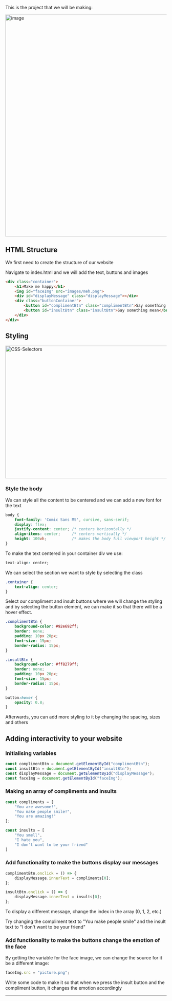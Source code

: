 This is the project that we will be making:

<img width="630" height="691" alt="image" src="https://github.com/user-attachments/assets/ab139d95-44ad-4646-a05f-1f65531e819b" />

## HTML Structure

We first need to create the structure of our website 

Navigate to index.html and we will add the text, buttons and images

```html
<div class="container">
    <h1>Make me happy</h1>
    <img id="faceImg" src="images/meh.png">
    <div id="displayMessage" class="displayMessage"></div>
    <div class="buttonContainer">
        <button id="complimentBtn" class="complimentBtn">Say something nice</button>
        <button id="insultBtn" class="insultBtn">Say something mean</button>
    </div>
</div>
```

## Styling 

<img width="648" height="413" alt="CSS-Selectors" src="https://github.com/user-attachments/assets/eab70a52-5ef2-4332-8377-2c729cdd1299" />

### Style the body
We can style all the content to be centered and we can add a new font for the text

```css
body {
    font-family: 'Comic Sans MS', cursive, sans-serif;
    display: flex;
    justify-content: center; /* centers horizontally */
    align-items: center;     /* centers vertically */
    height: 100vh;           /* makes the body full viewport height */
}
```

To make the text centered in your container div
we use:

```css
text-align: center;
```

We can select the section we want to style by selecting the class

```css
.container {
    text-align: center;
}
```

Select our compliment and insult buttons where we will change the styling and 
by selecting the button element, we can make it so that there will be a hover effect.

```css
.complimentBtn {
    background-color: #92e692ff;
    border: none;
    padding: 10px 20px;
    font-size: 15px;
    border-radius: 15px;
}

.insultBtn {
    background-color: #ff8279ff;
    border: none;
    padding: 10px 20px;
    font-size: 15px;
    border-radius: 15px;
}

button:hover {
    opacity: 0.8;
}
```

Afterwards, you can add more styling to it by changing the spacing, sizes and others

## Adding interactivity to your website

### Initialising variables

```js
const complimentBtn = document.getElementById("complimentBtn");
const insultBtn = document.getElementById("insultBtn");
const displayMessage = document.getElementById("displayMessage");
const faceImg = document.getElementById("faceImg");
```


### Making an array of compliments and insults

```js
const compliments = [
    "You are awesome!",
    "You make people smile!",
    "You are amazing!"
];

const insults = [
    "You smell",
    "I hate you",
    "I don't want to be your friend"
]
```

### Add functionality to make the buttons display our messages

```js
complimentBtn.onclick = () => {
    displayMessage.innerText = compliments[0];
};

insultBtn.onclick = () => {
    displayMessage.innerText = insults[0];
};
```

To display a different message, change the index in the array (0, 1, 2, etc.) 

Try changing the compliment text to "You make people smile" and the insult text to "I don't want to be your friend"

### Add functionality to make the buttons change the emotion of the face

By getting the variable for the face image, we can change the source for it be a different image:

```js
faceImg.src = "picture.png";
```

Write some code to make it so that when we press the insult button and the compliment button, it changes the emotion accordingly

---


